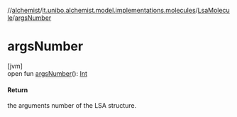 //[alchemist](../../../index.md)/[it.unibo.alchemist.model.implementations.molecules](../index.md)/[LsaMolecule](index.md)/[argsNumber](args-number.md)

# argsNumber

[jvm]\
open fun [argsNumber](args-number.md)(): [Int](https://kotlinlang.org/api/latest/jvm/stdlib/kotlin/-int/index.html)

#### Return

the arguments number of the LSA structure.
